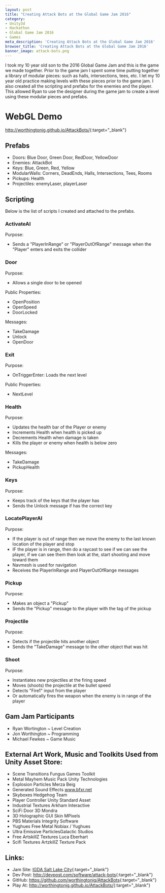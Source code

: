 ```yaml
---
layout: post
title: "Creating Attack Bots at the Global Game Jam 2016"
category: 
- Unity3d
- Hackathon
- Global Game Jam 2016
- Games
meta_description: 'Creating Attack Bots at the Global Game Jam 2016'
browser_title: 'Creating Attack Bots at the Global Game Jam 2016'
banner_image: attack-bots.png
---
```

I took my 10 year old son to the 2016 Global Game Jam and this is the game we made together.  Prior to the game jam I spent some time putting together a library of modular pieces: such as halls, intersections, tees, etc.  I let my 10 year old
practice making levels with these pieces prior to the game jam.  I also created all the scripting and prefabs for the enemies and the player.  This allowed Ryan to use the designer during the game jam to create a level using these modular pieces and prefabs.  

# WebGL Demo

<http://worthingtonjg.github.io/AttackBots/>{:target="_blank"}

## Prefabs

- Doors: Blue Door, Green Door, RedDoor, YellowDoor
- Enemies: AttackBot
- Keys: Blue, Green, Red, Yellow
- ModularWalls: Corners, DeadEnds, Halls, Intersections, Tees, Rooms
- Pickups: Health
- Projectiles: enemyLaser, playerLaser

## Scripting

Below is the list of scripts I created and attached to the prefabs.

### ActivateAI

Purpose: 

- Sends a "PlayerInRange" or "PlayerOutOfRange" message when the "Player" enters and exits the collider

### Door

Purpose:

- Allows a single door to be opened

Public Properties:

- OpenPosition
- OpenSpeed
- DoorLocked

Messages:

- TakeDamage
- Unlock
- OpenDoor

### Exit

Purpose:

- OnTriggerEnter: Loads the next level

Public Properties:

- NextLevel

### Health

Purpose:

- Updates the health bar of the Player or enemy
- Increments Health when health is picked up
- Decrements Health when damage is taken
- Kills the player or enemy when health is below zero

Messages:

- TakeDamage
- PickupHealth

### Keys

Purpose:

- Keeps track of the keys that the player has
- Sends the Unlock message if has the correct key 

### LocatePlayerAI

Purpose:

- If the player is out of range then we move the enemy to the last known location of the player and stop
- IF the player is in range, then do a raycast to see if we can see the player, if we can see them then look at the, start shooting and move toward them
- Navmesh is used for navigation
- Receives the PlayerInRange and PlayerOutOfRange messages

### Pickup

Purpose:

- Makes an object a "Pickup"
- Sends the "Pickup" message to the player with the tag of the pickup 

### Projectile

Purpose:

- Detects if the projectile hits another object
- Sends the "TakeDamage" message to the other object that was hit

### Shoot

Purpose:

- Instantiates new projectiles at the firing speed
- Moves (shoots) the projectile at the bullet speed
- Detects "Fire1" input from the player
- Or automatically fires the weapon when the enemy is in range of the player

## Gam Jam Participants

- Ryan Wortington ~ Level Creation 
- Jon Worthington ~ Programming   
- Michael Fewkes ~ Game Music 

## External Art Work, Music and Toolkits Used from Unity Asset Store:

- Scene Transitions Fungus Games Toolkit
- Metal Mayhem Music Pack Unity Technologies
- Explosion Particles Merza Beig
- Generated Sound Effects www.bfxr.net
- Skyboxes  Hedgehog Team
- Player Controller Unity Standard Asset
- Industrial Textures Arkham Interactive
- SciFi Door  3D Mondra
- 3D Holographic GUI Skin MPixels
- PBS Materials  Integrity Software
- Yughues Free Metal Nobiax / Yughues
- Ultra Emissive ParticlesGalactic Studios
- Free ArtskillZ Textures Luca Eberhart
- Scifi Textures  ArtzkillZ Texture Pack

## Links:

- Jam Site: [IGDA Salt Lake City](http://globalgamejam.org/2016/jam-sites/igda-salt-lake-city){:target="_blank"}
- Dev Post: <http://devpost.com/software/attack-bots>{:target="_blank"}
- GitHub: <https://github.com/worthingtonjg/AttackBots>{:target="_blank"}
- Play At: <http://worthingtonjg.github.io/AttackBots/>{:target="_blank"}
